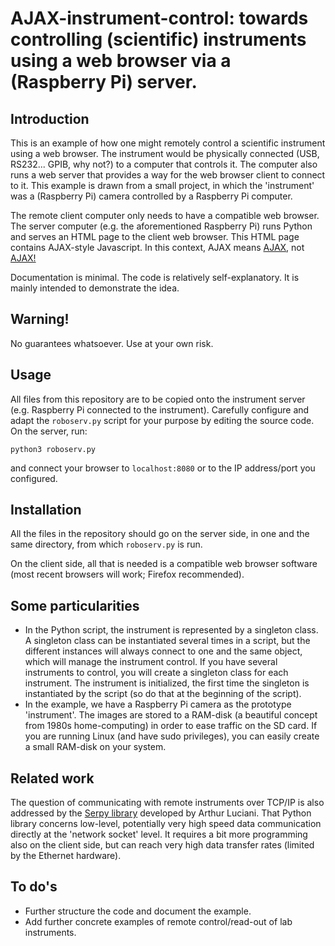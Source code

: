 # AJAX-instrument-control: towards controlling (scientific) instruments using a web browser via a (Raspberry Pi) server.

## Introduction

This is an example of how one might remotely control a scientific instrument using a web browser. The instrument would be physically connected (USB, RS232... GPIB, why not?) to a computer that controls it. The computer also runs a web server that provides a way for the web browser client to connect to it. This example is drawn from a small project, in which the 'instrument' was a (Raspberry Pi) camera controlled by a Raspberry Pi computer.

The remote client computer only needs to have a compatible web browser. The server computer (e.g. the aforementioned Raspberry Pi) runs Python and serves an HTML page to the client web browser. This HTML page contains AJAX-style Javascript. In this context, AJAX means [AJAX](https://en.wikipedia.org/wiki/Ajax_(programming)), not [AJAX!](https://www.youtube.com/watch?v=_uyK9mGAFyo)

Documentation is minimal. The code is relatively self-explanatory. It is mainly intended to demonstrate the idea.

## Warning!

No guarantees whatsoever. Use at your own risk.

## Usage

All files from this repository are to be copied onto the instrument server (e.g. Raspberry Pi connected to the instrument). Carefully configure and adapt the ``roboserv.py`` script for your purpose by editing the source code. On the server, run:

```
python3 roboserv.py
```

and connect your browser to ``localhost:8080`` or to the IP address/port you configured.

## Installation

All the files in the repository should go on the server side, in one and the same directory, from which ``roboserv.py`` is run.

On the client side, all that is needed is a compatible web browser software (most recent browsers will work; Firefox recommended).


## Some particularities

- In the Python script, the instrument is represented by a singleton class. A singleton class can be instantiated several times in a script, but the different instances will always connect to one and the same object, which will manage the instrument control. If you have several instruments to control, you will create a singleton class for each instrument. The instrument is initialized, the first time the singleton is instantiated by the script (so do that at the beginning of the script).
- In the example, we have a Raspberry Pi camera as the prototype 'instrument'. The images are stored to a RAM-disk (a beautiful concept from 1980s home-computing) in order to ease traffic on the SD card. If you are running Linux (and have sudo privileges), you can easily create a small RAM-disk on your system.


## Related work

The question of communicating with remote instruments over TCP/IP is also addressed by the [Serpy library](https://github.com/ArthurLuciani/serpy) developed by Arthur Luciani. That Python library concerns low-level, potentially very high speed data communication directly at the 'network socket' level. It requires a bit more programming also on the client side, but can reach very high data transfer rates (limited by the Ethernet hardware).


## To do's

- Further structure the code and document the example.
- Add further concrete examples of remote control/read-out of lab instruments.





